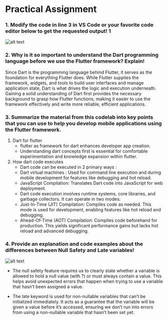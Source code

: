 # Practical Assignment

### 1. Modify the code in line 3 in VS Code or your favorite code editor below to get the requested output! 1
![alt text](prakw2.png)

### 2. Why is it so important to understand the Dart programming language before we use the Flutter framework? Explain!
Since Dart is the programming language behind Flutter, it serves as the foundation for everything Flutter does. While Flutter supplies the framework, widgets, and tools to build user interfaces and manage application state, Dart is what drives the logic and execution underneath. Gaining a solid understanding of Dart first provides the necessary background to grasp how Flutter functions, making it easier to use the framework effectively and write more reliable, efficient applications.

### 3. Summarize the material from this codelab into key points that you can use to help you develop mobile applications using the Flutter framework.
1. Dart for flutter 
    - flutter as framework for dart enhances developer app creation.
    - Understanding dart concepts first is essential for comfortable experimentation and knowledge expansion within flutter.
2. How dart code executes
    - Dart code can be executed in 2 primary ways :
    - Dart virtual machines : Used for command line execution and during mobile development for features like debugging and hot reload.
    - JavaScript Compilation: Translates Dart code into JavaScript for web deployment.
    - Dart code execution involves runtime systems, core libraries, and garbage collectors. It can operate in two modes:
    - Just-In-Time (JIT) Compilation: Compiles code as needed. This mode is used for development, enabling features like hot reload and debugging.
    - Ahead-Of-Time (AOT) Compilation: Compiles code beforehand for production. This yields significant performance gains but lacks hot reload and advanced debugging.

### 4. Provide an explanation and code examples about the differences between Null Safety and Late variables!
![alt text](q4.png)

- The null safety feature requires us to clearly state whether a variable is allowed to hold a null value (with ?) or must always contain a value. This helps avoid unexpected errors that happen when trying to use a variable that hasn’t been assigned a value.

- The late keyword is used for non-nullable variables that can’t be initialized immediately. It acts as a guarantee that the variable will be given a value before it’s accessed, ensuring we don’t run into errors from using a non-nullable variable that hasn’t been set yet.